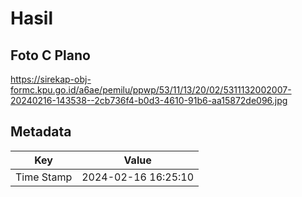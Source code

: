 # Hasil

## Foto C Plano

https://sirekap-obj-formc.kpu.go.id/a6ae/pemilu/ppwp/53/11/13/20/02/5311132002007-20240216-143538--2cb736f4-b0d3-4610-91b6-aa15872de096.jpg


## Metadata

| Key        | Value               |
| ---------- | ------------------- |
| Time Stamp | 2024-02-16 16:25:10 |



